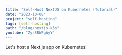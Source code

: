 ```yaml
---
title: "Self-Host NextJS on Kubernetes (Tutorial)"
date: "2023-10-08"
project: "self-hosting"
tags: [self-hosting]
path: "/blog/nextjs-k3s"
youtube: "ZysSRWPgAyY"
---
```


<YouTubePlayer youtubeLink={frontmatter.youtube} />

Let's host a Next.js app on Kubernetes!
